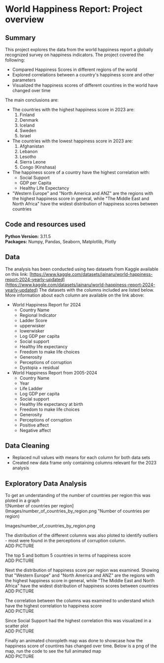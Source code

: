 # World Happiness Report: Project overview

## Summary
This project explores the data from the world happiness report a globally recognized survey on happiness indicators. 
The project covered the following:
* Compared Happiness Scores in different regions of the world
* Explored correlations between a country's happiness score and other parameters
* Visualized the happiness scores of different countires in the world have changed over time

The main conclusions are:
* The countries with the highest happiness score in 2023 are:
  1. Finland
  2. Denmark
  3. Iceland
  4. Sweden
  5. Israel
* The countries with the lowest happiness score in 2023 are:
  1. Afghanistan
  2. Lebanon
  3. Lesotho
  4. Sierra Leone
  5. Congo (Kinshasa)
* The happiness score of a country have the highest correlation with:
  * Social Support
  * GDP per Capita
  * Healthy Life Expectancy
* "Western Europe" and "North America and ANZ" are the regions with the highest happiness score in general, while "The Middle East and North Africa" have the widest distribution of happiness scores between countries

## Code and resources used
**Python Version:** 3.11.5  
**Packages:** Numpy, Pandas, Seaborn, Matplotlib, Plotly

## Data
The analysis has been conducted using two datasets from Kaggle available on this link: [https://www.kaggle.com/datasets/jainaru/world-happiness-report-2024-yearly-updated](https://www.kaggle.com/datasets/jainaru/world-happiness-report-2024-yearly-updated)
The datasets with the columns included are listed below. More information about each column are available on the link above: 
* World Happiness Report for 2024
  * Country Name
  * Regional Indicator
  * Ladder Score
  * upperwisker
  * lowerwisker
  * Log GDP per capita
  * Social support
  * Healthy life expectancy
  * Freedom to make life choices
  * Generosity
  * Perceptions of corruption
  * Dystopia + residual
* World Happiness Report from 2005-2024
  * Country Name
  * Year
  * Life Ladder
  * Log GDP per capita
  * Social support
  * Healthy life expectancy at birth
  * Freedom to make life choices
  * Generosity
  * Perceptions of corruption
  * Positive affect
  * Negative affect

## Data Cleaning  
* Replaced null values with means for each column for both data sets
* Created new data frame only containing columns relevant for the 2023 analysis

## Exploratory Data Analysis
To get an understanding of the number of countries per region this was ploted in a graph  
![Number of countries per region](Images/number_of_countries_by_region.png "Number of countries per region)

Images/number_of_countries_by_region.png

The distribution of the different columns was also ploted to identify outliers - most were found in the perceptions of corruption column.  
ADD PICTURE  

The top 5 and bottom 5 countries in terms of happiness score  
ADD PICTURE  

Next the distribution of happiness score per region was examined. Showing that "Western Europe" and "North America and ANZ" are the regions with the highest happiness score in general, while "The Middle East and North Africa" have the widest distribution of happiness scores between countries  
ADD PICTURE

The correlation between the columns was examined to understand which have the highest correlation to happiness score  
ADD PICTURE  

Since Social Support had the highest correlation this was visualized in a scatter plot  
ADD PICTURE

Finally an animated choropleth map was done to showcase how the happiness score of countires has changed over time. Below is a png of the map, run the code to see the full animated map  
ADD PICTURE








